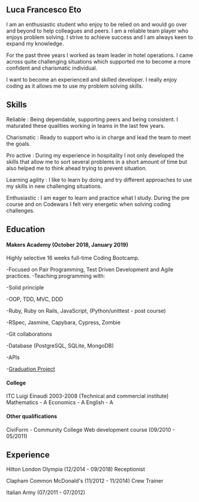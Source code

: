 ## Luca Francesco Eto

I am an enthusiastic student who enjoy to be relied on and would go over and beyond to help colleagues and peers.
I am a reliable team player who enjoys problem solving.
I strive to achieve success and I am always keen to expand my knowledge.

For the past three years I worked as team leader in hotel operations.
I came across quite challenging situations which supported me to become a more confident and charismatic individual.

I want to become an experienced and skilled developer.
I really enjoy coding as it allows me to use my problem solving skills.

## Skills

Reliable : Being dependable, supporting peers and being consistent. I maturated these qualities working in teams in the last few years.

Charismatic : Ready to support who is in charge and lead the team to meet the goals.

Pro active : During my experience in hospitality I not only developed the skills that allow me to sort several problems in a short amount of time but also helped me to think ahead trying to prevent situation.

Learning agility : I like to learn by doing and try different approaches to use my skills in new challenging situations.

Enthusiastic : I am eager to learn and practice what I study. During the pre course and on Codewars I felt very energetic when solving coding challenges.

## Education

#### Makers Academy (October 2018, January 2019)
Highly selective 16 weeks full-time Coding Bootcamp.

-Focused on Pair Programming, Test Driven Development and Agile practices.
-Teaching programming with:

-Solid principle

-OOP, TDD, MVC, DDD

-Ruby, Ruby on Rails, JavaScript, (Python/unittest - post course)

-RSpec, Jasmine, Capybara, Cypress, Zombie

-Git collaborations

-Database (PostgreSQL, SQLite, MongoDB)

-APIs

-[Graduation Project](https://github.com/lucafrancesc/dungeon-hero)

#### College
ITC Luigi Einaudi 2003-2008 (Technical and commercial institute)
Mathematics - A
Economics - A
English - A

#### Other qualifications
CiviForm - Community College
Web development course (09/2010 - 05/2011)

## Experience
Hilton London Olympia (12/2014 - 09/2018)
Receptionist

Clapham Common McDonald's (11/2012 - 11/2014)
Crew Trainer

Italian Army (07/2011 - 07/2012)
